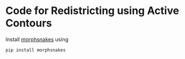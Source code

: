 # Code for Redistricting using Active Contours

Install [morphsnakes](https://github.com/pmneila/morphsnakes) using
```
pip install morphsnakes
```
